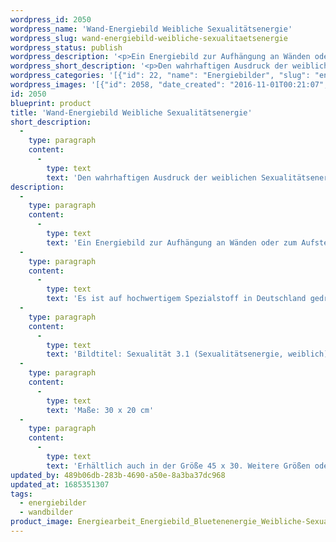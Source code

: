 ```yaml
---
wordpress_id: 2050
wordpress_name: 'Wand-Energiebild Weibliche Sexualitätsenergie'
wordpress_slug: wand-energiebild-weibliche-sexualitaetsenergie
wordpress_status: publish
wordpress_description: '<p>Ein Energiebild zur Aufhängung an Wänden oder zum Aufstellen im Raum mit einem aktivierbaren Schwingungsfeld zu: Sexualitätsenergie – Frausein – Schaffenskraft – Ausdruck: Die weibliche Sexualitätsenergie in ihrer wahrhaftigen Ausdrucksweise intensivieren.</p><p>Es ist auf hochwertigem Spezialstoff in Deutschland gedruckt und sorgfältig in Handarbeit auf Holzkeilrahmen aufgezogen. Laut Herstellerangaben ist der farbintensive Druck 70 Jahre lichtecht, waschbar und in einem umweltorientierten Verfahren hergestellt. Der Oberstoff ist mit einer Spezialbeschichtung unterfüttert, so dass, bei Aufhängung an der Wand, der rückseitige Holzrahmen auch bei hellen Farben unsichtbar ist.</p><p>Bildtitel: Sexualität 3.1 (Sexualitätsenergie, weiblich). Reihe: Sexualität</p><p>Maße: 30 x 20 cm</p><p>Erhältlich auch in der Größe 45 x 30. Weitere Größen oder andere Seitenverhältnisse, sind bis 200 cm individuell für Sie innerhalb weniger Tage herstellbar. Bitte kontaktieren Sie uns hierfür unter <a href="mailto:info@elvedenverlag.de">info@elvedenverlag.de</a>.</p><p><a href="https://my.feenbaum.de/anwendung-energie-wandbilder/">Anwendungshinweise</a>      <a href="https://my.feenbaum.de/produktinformation-wandbilder/">Produktinformationen</a></p>'
wordpress_short_description: '<p>Den wahrhaftigen Ausdruck der weiblichen Sexualitätsenergie intensivieren</p>'
wordpress_categories: '[{"id": 22, "name": "Energiebilder", "slug": "energiebilder"}, {"id": 24, "name": "Wandbilder", "slug": "wandbilder"}]'
wordpress_images: '[{"id": 2058, "date_created": "2016-11-01T00:21:07", "date_created_gmt": "2016-10-31T22:21:07", "date_modified": "2016-11-01T00:21:07", "date_modified_gmt": "2016-10-31T22:21:07", "src": "https://my.feenbaum.de/wp-content/uploads/2016/10/Energiearbeit_Energiebild_Bluetenenergie_Weibliche-Sexualitaet_Muenchen_8x8-W.jpg", "name": "energiearbeit_energiebild_bluetenenergie_weibliche-sexualitaet_muenchen_8x8-w", "alt": ""}]'
id: 2050
blueprint: product
title: 'Wand-Energiebild Weibliche Sexualitätsenergie'
short_description:
  -
    type: paragraph
    content:
      -
        type: text
        text: 'Den wahrhaftigen Ausdruck der weiblichen Sexualitätsenergie intensivieren'
description:
  -
    type: paragraph
    content:
      -
        type: text
        text: 'Ein Energiebild zur Aufhängung an Wänden oder zum Aufstellen im Raum mit einem aktivierbaren Schwingungsfeld zu: Sexualitätsenergie – Frausein – Schaffenskraft – Ausdruck: Die weibliche Sexualitätsenergie in ihrer wahrhaftigen Ausdrucksweise intensivieren.'
  -
    type: paragraph
    content:
      -
        type: text
        text: 'Es ist auf hochwertigem Spezialstoff in Deutschland gedruckt und sorgfältig in Handarbeit auf Holzkeilrahmen aufgezogen. Laut Herstellerangaben ist der farbintensive Druck 70 Jahre lichtecht, waschbar und in einem umweltorientierten Verfahren hergestellt. Der Oberstoff ist mit einer Spezialbeschichtung unterfüttert, so dass, bei Aufhängung an der Wand, der rückseitige Holzrahmen auch bei hellen Farben unsichtbar ist.'
  -
    type: paragraph
    content:
      -
        type: text
        text: 'Bildtitel: Sexualität 3.1 (Sexualitätsenergie, weiblich). Reihe: Sexualität'
  -
    type: paragraph
    content:
      -
        type: text
        text: 'Maße: 30 x 20 cm'
  -
    type: paragraph
    content:
      -
        type: text
        text: 'Erhältlich auch in der Größe 45 x 30. Weitere Größen oder andere Seitenverhältnisse, sind bis 200 cm individuell für Sie innerhalb weniger Tage herstellbar. Bitte kontaktieren Sie uns hierfür unter info@elvedenverlag.de.'
updated_by: 489b06db-283b-4690-a50e-8a3ba37dc968
updated_at: 1685351307
tags:
  - energiebilder
  - wandbilder
product_image: Energiearbeit_Energiebild_Bluetenenergie_Weibliche-Sexualitaet_Muenchen_8x8-W.jpg
---
```

